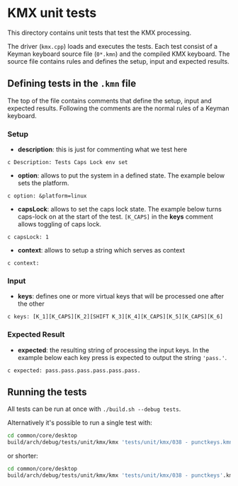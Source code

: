 # KMX unit tests

This directory contains unit tests that test the KMX processing.

The driver (`kmx.cpp`) loads and executes the tests. Each test consist of a
Keyman keyboard source file (`0*.kmn`) and the compiled KMX keyboard.
The source file contains rules and defines the setup, input and expected results.

## Defining tests in the `.kmn` file

The top of the file contains comments that define the setup, input and expected results.
Following the comments are the normal rules of a Keyman keyboard.

### Setup

- **description**: this is just for commenting what we test here

```text
c Description: Tests Caps Lock env set
```

- **option**: allows to put the system in a defined state. The example below sets the platform.

```text
c option: &platform=linux
```

- **capsLock**: allows to set the caps lock state. The example below turns
  caps-lock on at the start of the test. `[K_CAPS]` in the **keys** comment
  allows toggling of caps lock.

```text
c capsLock: 1
```

- **context**: allows to setup a string which serves as context

```text
c context:
```

### Input

- **keys**: defines one or more virtual keys that will be processed one after the
  other

```text
c keys: [K_1][K_CAPS][K_2][SHIFT K_3][K_4][K_CAPS][K_5][K_CAPS][K_6]
```

### Expected Result

- **expected**: the resulting string of processing the input keys. In the example
  below each key press is expected to output the string `'pass.'`.

```text
c expected: pass.pass.pass.pass.pass.pass.
```

## Running the tests

All tests can be run at once with `./build.sh --debug tests`.

Alternatively it's possible to run a single test with:

```bash
cd common/core/desktop
build/arch/debug/tests/unit/kmx/kmx 'tests/unit/kmx/038 - punctkeys.kmn' 'tests/unit/kmx/038 - punctkeys.kmx'
```

or shorter:

```bash
cd common/core/desktop
build/arch/debug/tests/unit/kmx/kmx 'tests/unit/kmx/038 - punctkeys'.km{n,x}
```
